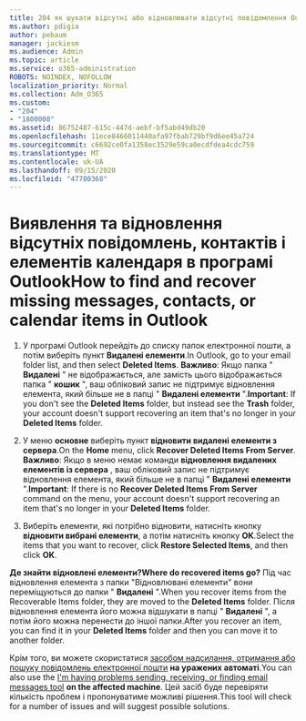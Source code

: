 ```yaml
---
title: 204 як шукати відсутні або відновлювати відсутні повідомлення Outlook, календар або контакти
ms.author: pdigia
author: pebaum
manager: jackiesm
ms.audience: Admin
ms.topic: article
ms.service: o365-administration
ROBOTS: NOINDEX, NOFOLLOW
localization_priority: Normal
ms.collection: Adm_O365
ms.custom:
- "204"
- "1800008"
ms.assetid: 86752487-615c-447d-aebf-bf5abd49db20
ms.openlocfilehash: 11ece8466011440afa97fbab729bf9d6ee45a724
ms.sourcegitcommit: c6692ce0fa1358ec3529e59ca0ecdfdea4cdc759
ms.translationtype: MT
ms.contentlocale: uk-UA
ms.lasthandoff: 09/15/2020
ms.locfileid: "47780368"
---
```

# <a name="how-to-find-and-recover-missing-messages-contacts-or-calendar-items-in-outlook"></a><span data-ttu-id="64f4e-102">Виявлення та відновлення відсутніх повідомлень, контактів і елементів календаря в програмі Outlook</span><span class="sxs-lookup"><span data-stu-id="64f4e-102">How to find and recover missing messages, contacts, or calendar items in Outlook</span></span>

1. <span data-ttu-id="64f4e-103">У програмі Outlook перейдіть до списку папок електронної пошти, а потім виберіть пункт **Видалені елементи**.</span><span class="sxs-lookup"><span data-stu-id="64f4e-103">In Outlook, go to your email folder list, and then select **Deleted Items**.</span></span> <span data-ttu-id="64f4e-104">**Важливо**: Якщо папка " **Видалені** " не відображається, але замість цього відображається папка " **кошик** ", ваш обліковий запис не підтримує відновлення елемента, який більше не в папці " **Видалені елементи** ".</span><span class="sxs-lookup"><span data-stu-id="64f4e-104">**Important**: If you don't see the **Deleted Items** folder, but instead see the **Trash** folder, your account doesn't support recovering an item that's no longer in your **Deleted Items** folder.</span></span>

2. <span data-ttu-id="64f4e-105">У меню **основне** виберіть пункт **відновити видалені елементи з сервера**.</span><span class="sxs-lookup"><span data-stu-id="64f4e-105">On the **Home** menu, click **Recover Deleted Items From Server**.</span></span> <span data-ttu-id="64f4e-106">**Важливо**: Якщо в меню немає команди **відновлення видалених елементів із сервера** , ваш обліковий запис не підтримує відновлення елемента, який більше не в папці " **Видалені елементи** ".</span><span class="sxs-lookup"><span data-stu-id="64f4e-106">**Important**: If there is no **Recover Deleted Items From Server** command on the menu, your account doesn't support recovering an item that's no longer in your **Deleted Items** folder.</span></span>

3. <span data-ttu-id="64f4e-107">Виберіть елементи, які потрібно відновити, натисніть кнопку **відновити вибрані елементи**, а потім натисніть кнопку **OK**.</span><span class="sxs-lookup"><span data-stu-id="64f4e-107">Select the items that you want to recover, click **Restore Selected Items**, and then click **OK**.</span></span>

<span data-ttu-id="64f4e-108">**Де знайти відновлені елементи?**</span><span class="sxs-lookup"><span data-stu-id="64f4e-108">**Where do recovered items go?**</span></span> <span data-ttu-id="64f4e-109">Під час відновлення елемента з папки "Відновлювані елементи" вони переміщуються до папки " **Видалені** ".</span><span class="sxs-lookup"><span data-stu-id="64f4e-109">When you recover items from the Recoverable Items folder, they are moved to the **Deleted Items** folder.</span></span> <span data-ttu-id="64f4e-110">Після відновлення елемента його можна відшукати в папці " **Видалені** ", а потім його можна перенести до іншої папки.</span><span class="sxs-lookup"><span data-stu-id="64f4e-110">After you recover an item, you can find it in your **Deleted Items** folder and then you can move it to another folder.</span></span>

<span data-ttu-id="64f4e-111">Крім того, ви можете скористатися [засобом надсилання, отримання або пошуку повідомлень електронної пошти](https://aka.ms/SaRA-OutlookSendReceive) **на уражених автоматі**.</span><span class="sxs-lookup"><span data-stu-id="64f4e-111">You can also use the [I'm having problems sending, receiving, or finding email messages tool](https://aka.ms/SaRA-OutlookSendReceive) **on the affected machine**.</span></span> <span data-ttu-id="64f4e-112">Цей засіб буде перевіряти кількість проблем і пропонуватиме можливі рішення.</span><span class="sxs-lookup"><span data-stu-id="64f4e-112">This tool will check for a number of issues and will suggest possible solutions.</span></span>
